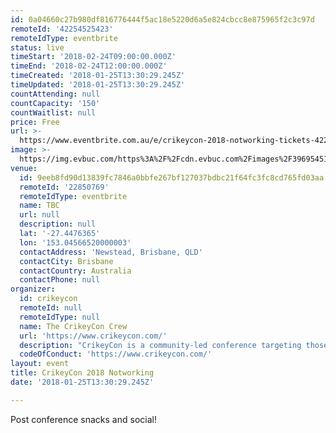 ```yaml
---
id: 0a04660c27b980df816776444f5ac18e5220d6a5e824cbcc8e875965f2c3c97d
remoteId: '42254525423'
remoteIdType: eventbrite
status: live
timeStart: '2018-02-24T09:00:00.000Z'
timeEnd: '2018-02-24T12:00:00.000Z'
timeCreated: '2018-01-25T13:30:29.245Z'
timeUpdated: '2018-01-25T13:30:29.245Z'
countAttending: null
countCapacity: '150'
countWaitlist: null
price: Free
url: >-
  https://www.eventbrite.com.au/e/crikeycon-2018-notworking-tickets-42254525423?aff=ebapi
image: >-
  https://img.evbuc.com/https%3A%2F%2Fcdn.evbuc.com%2Fimages%2F39695451%2F145709841741%2F1%2Foriginal.jpg?s=6427792b3fa2c188714fc3e952c3234d
venue:
  id: 9eeb8fd90d13839fc7846a0bbfe267bf127037bdbc21f64fc3fc8cd765fd03aa
  remoteId: '22850769'
  remoteIdType: eventbrite
  name: TBC
  url: null
  description: null
  lat: '-27.4476365'
  lon: '153.04566520000003'
  contactAddress: 'Newstead, Brisbane, QLD'
  contactCity: Brisbane
  contactCountry: Australia
  contactPhone: null
organizer:
  id: crikeycon
  remoteId: null
  remoteIdType: null
  name: The CrikeyCon Crew
  url: 'https://www.crikeycon.com/'
  description: "CrikeyCon is a community-led conference targeting those with an interest in information security around South-East Queensland and beyond.\nThe informal style of the event is designed to facilitate knowledge sharing between all participants. The event consists of presentations and demonstrations by industry professionals, security wizards, and enthusiasts alike.\nCheck out full details at\_www.CrikeyCon.com\nT-Shirts and other swag are optional add-ons once you've picked your ticket type. \_Retro gear is available on\_https://crikeycon.secure-decoration.com\_(or if you like certificate mismatches,\_swag.CrikeyCon.com).\nEach year, CrikeyCon donates excess profits to local charities."
  codeOfConduct: 'https://www.crikeycon.com/'
layout: event
title: CrikeyCon 2018 Notworking
date: '2018-01-25T13:30:29.245Z'

---
```

<P>Post conference snacks and social!</P>
